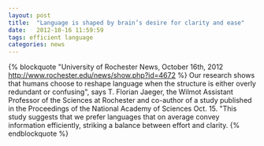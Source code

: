 ```yaml
---
layout: post
title:  "Language is shaped by brain’s desire for clarity and ease"
date:   2012-10-16 11:59:59
tags: efficient language
categories: news
---
```

{% blockquote "University of Rochester News, October 16th, 2012 http://www.rochester.edu/news/show.php?id=4672 %}
Our research shows that humans choose to reshape language when the structure
is either overly redundant or confusing", says T. Florian Jaeger, the Wilmot
Assistant Professor of the Sciences at Rochester and co-author of a study published
in the Proceedings of the National Academy of Sciences Oct. 15. "This study
suggests that we prefer languages that on average convey information efficiently,
striking a balance between effort and clarity.
{% endblockquote %}
